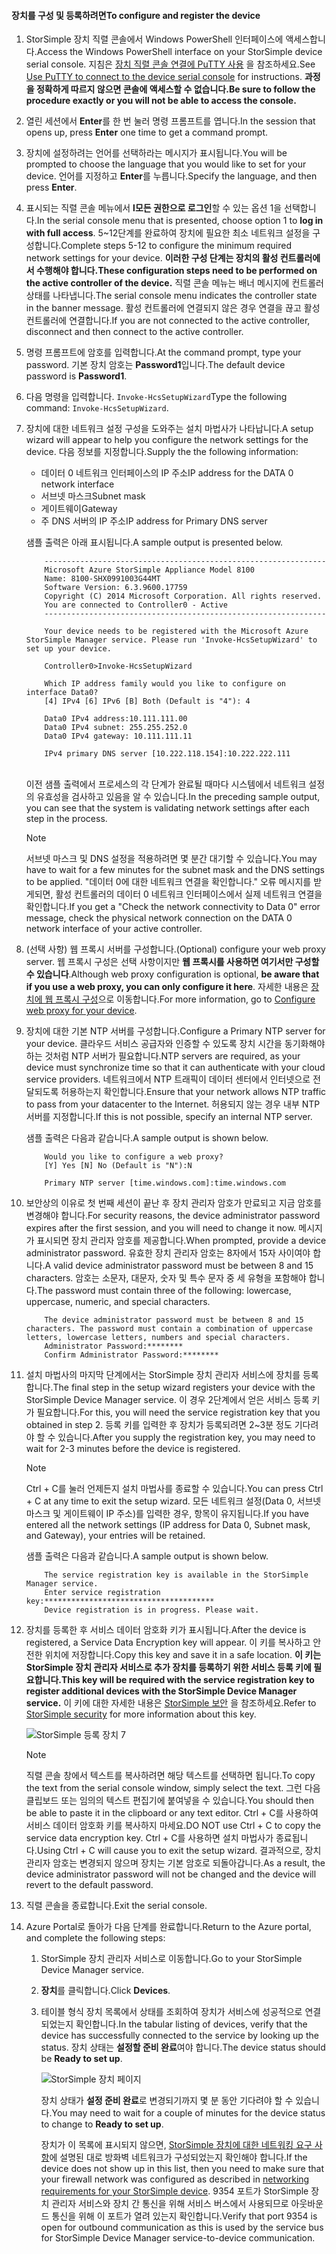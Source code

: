 <!--author=alkohli last changed: 01/18/2017-->


#### <a name="to-configure-and-register-the-device"></a><span data-ttu-id="af3a8-101">장치를 구성 및 등록하려면</span><span class="sxs-lookup"><span data-stu-id="af3a8-101">To configure and register the device</span></span>

1. <span data-ttu-id="af3a8-102">StorSimple 장치 직렬 콘솔에서 Windows PowerShell 인터페이스에 액세스합니다.</span><span class="sxs-lookup"><span data-stu-id="af3a8-102">Access the Windows PowerShell interface on your StorSimple device serial console.</span></span> <span data-ttu-id="af3a8-103">지침은 [장치 직렬 콘솔 연결에 PuTTY 사용](#use-putty-to-connect-to-the-device-serial-console) 을 참조하세요.</span><span class="sxs-lookup"><span data-stu-id="af3a8-103">See [Use PuTTY to connect to the device serial console](#use-putty-to-connect-to-the-device-serial-console) for instructions.</span></span> <span data-ttu-id="af3a8-104">**과정을 정확하게 따르지 않으면 콘솔에 액세스할 수 없습니다.**</span><span class="sxs-lookup"><span data-stu-id="af3a8-104">**Be sure to follow the procedure exactly or you will not be able to access the console.**</span></span>

2. <span data-ttu-id="af3a8-105">열린 세션에서 **Enter**를 한 번 눌러 명령 프롬프트를 엽니다.</span><span class="sxs-lookup"><span data-stu-id="af3a8-105">In the session that opens up, press **Enter** one time to get a command prompt.</span></span>

3. <span data-ttu-id="af3a8-106">장치에 설정하려는 언어를 선택하라는 메시지가 표시됩니다.</span><span class="sxs-lookup"><span data-stu-id="af3a8-106">You will be prompted to choose the language that you would like to set for your device.</span></span> <span data-ttu-id="af3a8-107">언어를 지정하고 **Enter**를 누릅니다.</span><span class="sxs-lookup"><span data-stu-id="af3a8-107">Specify the language, and then press **Enter**.</span></span>

4. <span data-ttu-id="af3a8-108">표시되는 직렬 콘솔 메뉴에서 **l모든 권한으로 로그인**할 수 있는 옵션 1을 선택합니다.</span><span class="sxs-lookup"><span data-stu-id="af3a8-108">In the serial console menu that is presented, choose option 1 to **log in with full access**.</span></span>
     <span data-ttu-id="af3a8-109">5~12단계를 완료하여 장치에 필요한 최소 네트워크 설정을 구성합니다.</span><span class="sxs-lookup"><span data-stu-id="af3a8-109">Complete steps 5-12 to configure the minimum required network settings for your device.</span></span> <span data-ttu-id="af3a8-110">**이러한 구성 단계는 장치의 활성 컨트롤러에서 수행해야 합니다.**</span><span class="sxs-lookup"><span data-stu-id="af3a8-110">**These configuration steps need to be performed on the active controller of the device.**</span></span> <span data-ttu-id="af3a8-111">직렬 콘솔 메뉴는 배너 메시지에 컨트롤러 상태를 나타냅니다.</span><span class="sxs-lookup"><span data-stu-id="af3a8-111">The serial console menu indicates the controller state in the banner message.</span></span> <span data-ttu-id="af3a8-112">활성 컨트롤러에 연결되지 않은 경우 연결을 끊고 활성 컨트롤러에 연결합니다.</span><span class="sxs-lookup"><span data-stu-id="af3a8-112">If you are not connected to the active controller, disconnect and then connect to the active controller.</span></span>

5. <span data-ttu-id="af3a8-113">명령 프롬프트에 암호를 입력합니다.</span><span class="sxs-lookup"><span data-stu-id="af3a8-113">At the command prompt, type your password.</span></span> <span data-ttu-id="af3a8-114">기본 장치 암호는 **Password1**입니다.</span><span class="sxs-lookup"><span data-stu-id="af3a8-114">The default device password is **Password1**.</span></span>

6. <span data-ttu-id="af3a8-115">다음 명령을 입력합니다. `Invoke-HcsSetupWizard`</span><span class="sxs-lookup"><span data-stu-id="af3a8-115">Type the following command: `Invoke-HcsSetupWizard`.</span></span>

7. <span data-ttu-id="af3a8-116">장치에 대한 네트워크 설정 구성을 도와주는 설치 마법사가 나타납니다.</span><span class="sxs-lookup"><span data-stu-id="af3a8-116">A setup wizard will appear to help you configure the network settings for the device.</span></span> <span data-ttu-id="af3a8-117">다음 정보를 지정합니다.</span><span class="sxs-lookup"><span data-stu-id="af3a8-117">Supply the the following information:</span></span>
   
   * <span data-ttu-id="af3a8-118">데이터 0 네트워크 인터페이스의 IP 주소</span><span class="sxs-lookup"><span data-stu-id="af3a8-118">IP address for the DATA 0 network interface</span></span>
   * <span data-ttu-id="af3a8-119">서브넷 마스크</span><span class="sxs-lookup"><span data-stu-id="af3a8-119">Subnet mask</span></span>
   * <span data-ttu-id="af3a8-120">게이트웨이</span><span class="sxs-lookup"><span data-stu-id="af3a8-120">Gateway</span></span>
   * <span data-ttu-id="af3a8-121">주 DNS 서버의 IP 주소</span><span class="sxs-lookup"><span data-stu-id="af3a8-121">IP address for Primary DNS server</span></span>

   <span data-ttu-id="af3a8-122">샘플 출력은 아래 표시됩니다.</span><span class="sxs-lookup"><span data-stu-id="af3a8-122">A sample output is presented below.</span></span>

    ```
        ---------------------------------------------------------------
        Microsoft Azure StorSimple Appliance Model 8100
        Name: 8100-SHX0991003G44MT
        Software Version: 6.3.9600.17759
        Copyright (C) 2014 Microsoft Corporation. All rights reserved.
        You are connected to Controller0 - Active
        ---------------------------------------------------------------

        Your device needs to be registered with the Microsoft Azure StorSimple Manager service. Please run 'Invoke-HcsSetupWizard' to set up your device.

        Controller0>Invoke-HcsSetupWizard

        Which IP address family would you like to configure on interface Data0?
        [4] IPv4 [6] IPv6 [B] Both (Default is "4"): 4

        Data0 IPv4 address:10.111.111.00
        Data0 IPv4 subnet: 255.255.252.0
        Data0 IPv4 gateway: 10.111.111.11

        IPv4 primary DNS server [10.222.118.154]:10.222.222.111
    ```

    <br>
    <span data-ttu-id="af3a8-123">이전 샘플 출력에서 프로세스의 각 단계가 완료될 때마다 시스템에서 네트워크 설정의 유효성을 검사하고 있음을 알 수 있습니다.</span><span class="sxs-lookup"><span data-stu-id="af3a8-123">In the preceding sample output, you can see that the system is validating network settings after each step in the process.</span></span>

     > [!NOTE]
     > <span data-ttu-id="af3a8-124">서브넷 마스크 및 DNS 설정을 적용하려면 몇 분간 대기할 수 있습니다.</span><span class="sxs-lookup"><span data-stu-id="af3a8-124">You may have to wait for a few minutes for the subnet mask and the DNS settings to be applied.</span></span> <span data-ttu-id="af3a8-125">"데이터 0에 대한 네트워크 연결을 확인합니다." 오류 메시지를 받게되면, 활성 컨트롤러의 데이터 0 네트워크 인터페이스에서 실제 네트워크 연결을 확인합니다.</span><span class="sxs-lookup"><span data-stu-id="af3a8-125">If you get a "Check the network connectivity to Data 0" error message, check the physical network connection on the DATA 0 network interface of your active controller.</span></span>

8. <span data-ttu-id="af3a8-126">(선택 사항) 웹 프록시 서버를 구성합니다.</span><span class="sxs-lookup"><span data-stu-id="af3a8-126">(Optional) configure your web proxy server.</span></span> <span data-ttu-id="af3a8-127">웹 프록시 구성은 선택 사항이지만 **웹 프록시를 사용하면 여기서만 구성할 수 있습니다**.</span><span class="sxs-lookup"><span data-stu-id="af3a8-127">Although web proxy configuration is optional, **be aware that if you use a web proxy, you can only configure it here**.</span></span> <span data-ttu-id="af3a8-128">자세한 내용은 [장치에 웹 프록시 구성](../articles/storsimple/storsimple-8000-configure-web-proxy.md)으로 이동합니다.</span><span class="sxs-lookup"><span data-stu-id="af3a8-128">For more information, go to [Configure web proxy for your device](../articles/storsimple/storsimple-8000-configure-web-proxy.md).</span></span>
9. <span data-ttu-id="af3a8-129">장치에 대한 기본 NTP 서버를 구성합니다.</span><span class="sxs-lookup"><span data-stu-id="af3a8-129">Configure a Primary NTP server for your device.</span></span> <span data-ttu-id="af3a8-130">클라우드 서비스 공급자와 인증할 수 있도록 장치 시간을 동기화해야 하는 것처럼 NTP 서버가 필요합니다.</span><span class="sxs-lookup"><span data-stu-id="af3a8-130">NTP servers are required, as your device must synchronize time so that it can authenticate with your cloud service providers.</span></span> <span data-ttu-id="af3a8-131">네트워크에서 NTP 트래픽이 데이터 센터에서 인터넷으로 전달되도록 허용하는지 확인합니다.</span><span class="sxs-lookup"><span data-stu-id="af3a8-131">Ensure that your network allows NTP traffic to pass from your datacenter to the Internet.</span></span> <span data-ttu-id="af3a8-132">허용되지 않는 경우 내부 NTP 서버를 지정합니다.</span><span class="sxs-lookup"><span data-stu-id="af3a8-132">If this is not possible, specify an internal NTP server.</span></span>

    <span data-ttu-id="af3a8-133">샘플 출력은 다음과 같습니다.</span><span class="sxs-lookup"><span data-stu-id="af3a8-133">A sample output is shown below.</span></span>

    ```
        Would you like to configure a web proxy?
        [Y] Yes [N] No (Default is "N"):N

        Primary NTP server [time.windows.com]:time.windows.com

    ```

10. <span data-ttu-id="af3a8-134">보안상의 이유로 첫 번째 세션이 끝난 후 장치 관리자 암호가 만료되고 지금 암호를 변경해야 합니다.</span><span class="sxs-lookup"><span data-stu-id="af3a8-134">For security reasons, the device administrator password expires after the first session, and you will need to change it now.</span></span> <span data-ttu-id="af3a8-135">메시지가 표시되면 장치 관리자 암호를 제공합니다.</span><span class="sxs-lookup"><span data-stu-id="af3a8-135">When prompted, provide a device administrator password.</span></span> <span data-ttu-id="af3a8-136">유효한 장치 관리자 암호는 8자에서 15자 사이여야 합니다.</span><span class="sxs-lookup"><span data-stu-id="af3a8-136">A valid device administrator password must be between 8 and 15 characters.</span></span> <span data-ttu-id="af3a8-137">암호는 소문자, 대문자, 숫자 및 특수 문자 중 세 유형을 포함해야 합니다.</span><span class="sxs-lookup"><span data-stu-id="af3a8-137">The password must contain three of the following: lowercase, uppercase, numeric, and special characters.</span></span>

    ```
        The device administrator password must be between 8 and 15 characters. The password must contain a combination of uppercase letters, lowercase letters, numbers and special characters.
        Administrator Password:********
        Confirm Administrator Password:********
    ```
11. <span data-ttu-id="af3a8-138">설치 마법사의 마지막 단계에서는 StorSimple 장치 관리자 서비스에 장치를 등록합니다.</span><span class="sxs-lookup"><span data-stu-id="af3a8-138">The final step in the setup wizard registers your device with the StorSimple Device Manager service.</span></span> <span data-ttu-id="af3a8-139">이 경우 2단계에서 얻은 서비스 등록 키가 필요합니다.</span><span class="sxs-lookup"><span data-stu-id="af3a8-139">For this, you will need the service registration key that you obtained in step 2.</span></span> <span data-ttu-id="af3a8-140">등록 키를 입력한 후 장치가 등록되려면 2~3분 정도 기다려야 할 수 있습니다.</span><span class="sxs-lookup"><span data-stu-id="af3a8-140">After you supply the registration key, you may need to wait for 2-3 minutes before the device is registered.</span></span>
    
    > [!NOTE]
    > <span data-ttu-id="af3a8-141">Ctrl + C를 눌러 언제든지 설치 마법사를 종료할 수 있습니다.</span><span class="sxs-lookup"><span data-stu-id="af3a8-141">You can press Ctrl + C at any time to exit the setup wizard.</span></span> <span data-ttu-id="af3a8-142">모든 네트워크 설정(Data 0, 서브넷 마스크 및 게이트웨이 IP 주소)를 입력한 경우, 항목이 유지됩니다.</span><span class="sxs-lookup"><span data-stu-id="af3a8-142">If you have entered all the network settings (IP address for Data 0, Subnet mask, and Gateway), your entries will be retained.</span></span>
    
    <span data-ttu-id="af3a8-143">샘플 출력은 다음과 같습니다.</span><span class="sxs-lookup"><span data-stu-id="af3a8-143">A sample output is shown below.</span></span>

    ```
        The service registration key is available in the StorSimple Manager service.
        Enter service registration key:**************************************
        Device registration is in progress. Please wait.

    ```

12. <span data-ttu-id="af3a8-144">장치를 등록한 후 서비스 데이터 암호화 키가 표시됩니다.</span><span class="sxs-lookup"><span data-stu-id="af3a8-144">After the device is registered, a Service Data Encryption key will appear.</span></span> <span data-ttu-id="af3a8-145">이 키를 복사하고 안전한 위치에 저장합니다.</span><span class="sxs-lookup"><span data-stu-id="af3a8-145">Copy this key and save it in a safe location.</span></span> <span data-ttu-id="af3a8-146">**이 키는 StorSimple 장치 관리자 서비스로 추가 장치를 등록하기 위한 서비스 등록 키에 필요합니다.**</span><span class="sxs-lookup"><span data-stu-id="af3a8-146">**This key will be required with the service registration key to register additional devices with the StorSimple Device Manager service.**</span></span> <span data-ttu-id="af3a8-147">이 키에 대한 자세한 내용은 [StorSimple 보안](../articles/storsimple/storsimple-security.md) 을 참조하세요.</span><span class="sxs-lookup"><span data-stu-id="af3a8-147">Refer to [StorSimple security](../articles/storsimple/storsimple-security.md) for more information about this key.</span></span>
    
    ![StorSimple 등록 장치 7](./media/storsimple-8000-configure-and-register-device-u2/step3pssetup1.png)
    
    > [!NOTE]
    > <span data-ttu-id="af3a8-149">직렬 콘솔 창에서 텍스트를 복사하려면 해당 텍스트를 선택하면 됩니다.</span><span class="sxs-lookup"><span data-stu-id="af3a8-149">To copy the text from the serial console window, simply select the text.</span></span> <span data-ttu-id="af3a8-150">그런 다음 클립보드 또는 임의의 텍스트 편집기에 붙여넣을 수 있습니다.</span><span class="sxs-lookup"><span data-stu-id="af3a8-150">You should then be able to paste it in the clipboard or any text editor.</span></span> <span data-ttu-id="af3a8-151">Ctrl + C를 사용하여 서비스 데이터 암호화 키를 복사하지 마세요.</span><span class="sxs-lookup"><span data-stu-id="af3a8-151">DO NOT use Ctrl + C to copy the service data encryption key.</span></span> <span data-ttu-id="af3a8-152">Ctrl + C를 사용하면 설치 마법사가 종료됩니다.</span><span class="sxs-lookup"><span data-stu-id="af3a8-152">Using Ctrl + C will cause you to exit the setup wizard.</span></span> <span data-ttu-id="af3a8-153">결과적으로, 장치 관리자 암호는 변경되지 않으며 장치는 기본 암호로 되돌아갑니다.</span><span class="sxs-lookup"><span data-stu-id="af3a8-153">As a result, the device administrator password will not be changed and the device will revert to the default password.</span></span>
    
13. <span data-ttu-id="af3a8-154">직렬 콘솔을 종료합니다.</span><span class="sxs-lookup"><span data-stu-id="af3a8-154">Exit the serial console.</span></span>
14. <span data-ttu-id="af3a8-155">Azure Portal로 돌아가 다음 단계를 완료합니다.</span><span class="sxs-lookup"><span data-stu-id="af3a8-155">Return to the Azure portal, and complete the following steps:</span></span>
    
    1. <span data-ttu-id="af3a8-156">StorSimple 장치 관리자 서비스로 이동합니다.</span><span class="sxs-lookup"><span data-stu-id="af3a8-156">Go to your StorSimple Device Manager service.</span></span>
    2. <span data-ttu-id="af3a8-157">**장치**를 클릭합니다.</span><span class="sxs-lookup"><span data-stu-id="af3a8-157">Click **Devices**.</span></span>
    3. <span data-ttu-id="af3a8-158">테이블 형식 장치 목록에서 상태를 조회하여 장치가 서비스에 성공적으로 연결되었는지 확인합니다.</span><span class="sxs-lookup"><span data-stu-id="af3a8-158">In the tabular listing of devices, verify that the device has successfully connected to the service by looking up the status.</span></span> <span data-ttu-id="af3a8-159">장치 상태는 **설정할 준비 완료**여야 합니다.</span><span class="sxs-lookup"><span data-stu-id="af3a8-159">The device status should be **Ready to set up**.</span></span>
       
        ![StorSimple 장치 페이지](./media/storsimple-8000-configure-and-register-device-u2/step3pssetup2.png)
       
        <span data-ttu-id="af3a8-161">장치 상태가 **설정 준비 완료**로 변경되기까지 몇 분 동안 기다려야 할 수 있습니다.</span><span class="sxs-lookup"><span data-stu-id="af3a8-161">You may need to wait for a couple of minutes for the device status to change to **Ready to set up**.</span></span>
       
        <span data-ttu-id="af3a8-162">장치가 이 목록에 표시되지 않으면, [StorSimple 장치에 대한 네트워킹 요구 사항](../articles/storsimple/storsimple-8000-system-requirements.md)에 설명된 대로 방화벽 네트워크가 구성되었는지 확인해야 합니다.</span><span class="sxs-lookup"><span data-stu-id="af3a8-162">If the device does not show up in this list, then you need to make sure that your firewall network was configured as described in [networking requirements for your StorSimple device](../articles/storsimple/storsimple-8000-system-requirements.md).</span></span> <span data-ttu-id="af3a8-163">9354 포트가 StorSimple 장치 관리자 서비스와 장치 간 통신을 위해 서비스 버스에서 사용되므로 아웃바운드 통신을 위해 이 포트가 열려 있는지 확인합니다.</span><span class="sxs-lookup"><span data-stu-id="af3a8-163">Verify that port 9354 is open for outbound communication as this is used by the service bus for StorSimple Device Manager service-to-device communication.</span></span>

